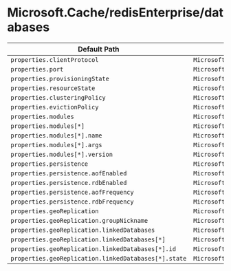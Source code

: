 # Microsoft.Cache/redisEnterprise/databases

| Default Path | Alias |
|---|---|
| `properties.clientProtocol` | `Microsoft.Cache/redisEnterprise/databases/clientProtocol` |
| `properties.port` | `Microsoft.Cache/redisEnterprise/databases/port` |
| `properties.provisioningState` | `Microsoft.Cache/redisEnterprise/databases/provisioningState` |
| `properties.resourceState` | `Microsoft.Cache/redisEnterprise/databases/resourceState` |
| `properties.clusteringPolicy` | `Microsoft.Cache/redisEnterprise/databases/clusteringPolicy` |
| `properties.evictionPolicy` | `Microsoft.Cache/redisEnterprise/databases/evictionPolicy` |
| `properties.modules` | `Microsoft.Cache/redisEnterprise/databases/modules` |
| `properties.modules[*]` | `Microsoft.Cache/redisEnterprise/databases/modules[*]` |
| `properties.modules[*].name` | `Microsoft.Cache/redisEnterprise/databases/modules[*].name` |
| `properties.modules[*].args` | `Microsoft.Cache/redisEnterprise/databases/modules[*].args` |
| `properties.modules[*].version` | `Microsoft.Cache/redisEnterprise/databases/modules[*].version` |
| `properties.persistence` | `Microsoft.Cache/redisEnterprise/databases/persistence` |
| `properties.persistence.aofEnabled` | `Microsoft.Cache/redisEnterprise/databases/persistence.aofEnabled` |
| `properties.persistence.rdbEnabled` | `Microsoft.Cache/redisEnterprise/databases/persistence.rdbEnabled` |
| `properties.persistence.aofFrequency` | `Microsoft.Cache/redisEnterprise/databases/persistence.aofFrequency` |
| `properties.persistence.rdbFrequency` | `Microsoft.Cache/redisEnterprise/databases/persistence.rdbFrequency` |
| `properties.geoReplication` | `Microsoft.Cache/redisEnterprise/databases/geoReplication` |
| `properties.geoReplication.groupNickname` | `Microsoft.Cache/redisEnterprise/databases/geoReplication.groupNickname` |
| `properties.geoReplication.linkedDatabases` | `Microsoft.Cache/redisEnterprise/databases/geoReplication.linkedDatabases` |
| `properties.geoReplication.linkedDatabases[*]` | `Microsoft.Cache/redisEnterprise/databases/geoReplication.linkedDatabases[*]` |
| `properties.geoReplication.linkedDatabases[*].id` | `Microsoft.Cache/redisEnterprise/databases/geoReplication.linkedDatabases[*].id` |
| `properties.geoReplication.linkedDatabases[*].state` | `Microsoft.Cache/redisEnterprise/databases/geoReplication.linkedDatabases[*].state` |

